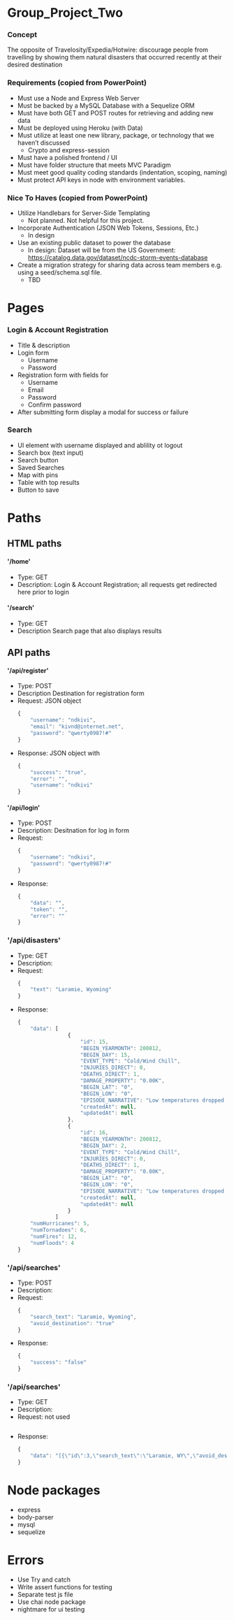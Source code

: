 # Group_Project_Two

### Concept
The opposite of Travelosity/Expedia/Hotwire: discourage people from travelling by showing them natural disasters that occurred recently at their desired destination

### Requirements (copied from PowerPoint)

* Must use a Node and Express Web Server
* Must be backed by a MySQL Database with a Sequelize ORM
* Must have both GET and POST routes for retrieving and adding new data
* Must be deployed using Heroku (with Data)
* Must utilize at least one new library, package, or technology that we haven’t discussed
    * Crypto and express-session
* Must have a polished frontend / UI
* Must have folder structure that meets MVC Paradigm
* Must meet good quality coding standards (indentation, scoping, naming)
* Must protect API keys in node with environment variables.
        
### Nice To Haves (copied from PowerPoint)
* Utilize Handlebars for Server-Side Templating
    * Not planned.  Not helpful for this project.
* Incorporate Authentication (JSON Web Tokens, Sessions, Etc.)
    * In design
* Use an existing public dataset to power the database
    * In design: Dataset will be from the US Government: https://catalog.data.gov/dataset/ncdc-storm-events-database
* Create a migration strategy for sharing data across team members e.g. using a seed/schema.sql file.
    * TBD


# Pages

### Login & Account Registration

* Title & description
* Login form
    * Username
    * Password
* Registration form with fields for
    * Username
    * Email
    * Password
    * Confirm password
* After submitting form display a modal for success or failure

### Search

* UI element with username displayed and ablility ot logout
* Search box (text input)
* Search button
* Saved Searches
* Map with pins
* Table with top results
* Button to save

# Paths

## HTML paths

#### '/home'
* Type: GET
* Description: Login & Account Registration; all requests get redirected here prior to login 

#### '/search'
* Type: GET
* Description Search page that also displays results

## API paths

#### '/api/register'
* Type: POST
* Description Destination for registration form
* Request: JSON object
    ```javascript
    {
        "username": "ndkivi",
        "email": "kivnd@internet.net",
        "password": "qwerty0987!#"
    }
    ```
* Response: JSON object with
    ```javascript
    {
        "success": "true",
        "error": "",
        "username": "ndkivi"
    }
    ```

#### '/api/login'
* Type: POST
* Description: Desitnation for log in form
* Request:
    ```javascript
    {
        "username": "ndkivi",
        "password": "qwerty0987!#"
    }
    ```
* Response:
    ```javascript
    {
        "data": "",
        "token": "",
        "error": ""
    }
    ```

### '/api/disasters'
* Type: GET
* Description: 
* Request:
    ```javascript
    {
        "text": "Laramie, Wyoming"
    }
    ```
* Response:
    ```javascript
    {
        "data": [
                    {
                        "id": 15,
                        "BEGIN_YEARMONTH": 200812,
                        "BEGIN_DAY": 15,
                        "EVENT_TYPE": "Cold/Wind Chill",
                        "INJURIES_DIRECT": 0,
                        "DEATHS_DIRECT": 1,
                        "DAMAGE_PROPERTY": "0.00K",
                        "BEGIN_LAT": "0",
                        "BEGIN_LON": "0",
                        "EPISODE_NARRATIVE": "Low temperatures dropped to 5 to 10 degrees above zero during the morning of December 15th.  One woman died due to cold exposure.",
                        "createdAt": null,
                        "updatedAt": null
                    },
                    {
                        "id": 16,
                        "BEGIN_YEARMONTH": 200812,
                        "BEGIN_DAY": 2,
                        "EVENT_TYPE": "Cold/Wind Chill",
                        "INJURIES_DIRECT": 0,
                        "DEATHS_DIRECT": 1,
                        "DAMAGE_PROPERTY": "0.00K",
                        "BEGIN_LAT": "0",
                        "BEGIN_LON": "0",
                        "EPISODE_NARRATIVE": "Low temperatures dropped into the lower 20s on December 2nd.  One woman died due to cold exposure after suffering spinal injuries from a fall.",
                        "createdAt": null,
                        "updatedAt": null
                    }
                ]
        "numHurricanes": 5,
        "numTornadoes": 6,
        "numFires": 12,
        "numFloods": 4
    }
    ```


### '/api/searches'
* Type: POST
* Description:
* Request:
    ```javascript
    {
        "search_text": "Laramie, Wyoming",
        "avoid_destination": "true"
    }
    ```
* Response:
    ```javascript
    {
        "success": "false"
    }
    ```

### '/api/searches'
* Type: GET
* Description:
* Request: not used
    ```javascript

    ```
* Response:
    ```javascript
    {
        "data": "[{\"id\":3,\"search_text\":\"Laramie, WY\",\"avoid_destination\":true,\"createdAt\":\"2018-08-01T17:06:00.000Z\",\"updatedAt\":\"2018-08-01T17:06:00.000Z\",\"UserId\":5},{\"id\":4,\"search_text\":\"Bozeman, MT\",\"avoid_destination\":false,\"createdAt\":\"2018-08-01T17:06:15.000Z\",\"updatedAt\":\"2018-08-01T17:06:15.000Z\",\"UserId\":5},{\"id\":5,\"search_text\":\"St Paul, MN\",\"avoid_destination\":false,\"createdAt\":\"2018-08-01T17:06:23.000Z\",\"updatedAt\":\"2018-08-01T17:06:23.000Z\",\"UserId\":5}]"
    }
    ```


# Node packages

* express
* body-parser
* mysql
* sequelize


# Errors

* Use Try and catch
* Write assert functions for testing
* Separate test js file
* Use chai node package
* nightmare for ui testing